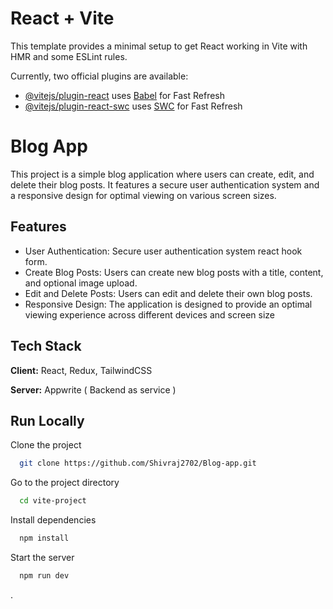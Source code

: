 # React + Vite

This template provides a minimal setup to get React working in Vite with HMR and some ESLint rules.

Currently, two official plugins are available:

- [@vitejs/plugin-react](https://github.com/vitejs/vite-plugin-react/blob/main/packages/plugin-react/README.md) uses [Babel](https://babeljs.io/) for Fast Refresh
- [@vitejs/plugin-react-swc](https://github.com/vitejs/vite-plugin-react-swc) uses [SWC](https://swc.rs/) for Fast Refresh


# Blog App

This project is a simple blog application where users can create, edit, and delete their blog posts. It features a secure user authentication system and a responsive design for optimal viewing on various screen sizes.


## Features

-  User Authentication: Secure user authentication system react hook form.
- Create Blog Posts: Users can create new blog posts with a title, content, and optional image upload.
-  Edit and Delete Posts: Users can edit and delete their own blog posts.
- Responsive Design: The application is designed to provide an optimal viewing experience across different devices and screen size


## Tech Stack

**Client:** React, Redux, TailwindCSS

**Server:** Appwrite ( Backend as service )


## Run Locally

Clone the project

```bash
  git clone https://github.com/Shivraj2702/Blog-app.git
```

Go to the project directory

```bash
  cd vite-project
```

Install dependencies

```bash
  npm install
```

Start the server

```bash
  npm run dev
```

.
